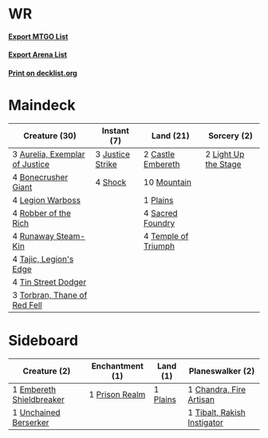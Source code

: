 # WR

#### [Export MTGO List](../collection/WR/WR.txt)
#### [Export Arena List](../collection/WR/WR_arena.txt)
#### [Print on decklist.org](http://decklist.org/?deckmain=3%09Aurelia,%20Exemplar%20of%20Justice%0A4%09Bonecrusher%20Giant%0A2%09Castle%20Embereth%0A3%09Justice%20Strike%0A4%09Legion%20Warboss%0A2%09Light%20Up%20the%20Stage%0A10%09Mountain%0A1%09Plains%0A4%09Robber%20of%20the%20Rich%0A4%09Runaway%20Steam-Kin%0A4%09Sacred%20Foundry%0A4%09Shock%0A4%09Tajic,%20Legion's%20Edge%0A4%09Temple%20of%20Triumph%0A4%09Tin%20Street%20Dodger%0A3%09Torbran,%20Thane%20of%20Red%20Fell&deckside=1%09Chandra,%20Fire%20Artisan%0A1%09Embereth%20Shieldbreaker%0A1%09Plains%0A1%09Prison%20Realm%0A1%09Tibalt,%20Rakish%20Instigator%0A1%09Unchained%20Berserker)
# Maindeck

|                                              Creature (30)                                              |                                        Instant (7)                                        |                                          Land (21)                                           |                                          Sorcery (2)                                          |
|---------------------------------------------------------------------------------------------------------|-------------------------------------------------------------------------------------------|----------------------------------------------------------------------------------------------|-----------------------------------------------------------------------------------------------|
|3 [Aurelia, Exemplar of Justice](http://gatherer.wizards.com/Pages/Card/Details.aspx?multiverseid=452903)|3 [Justice Strike](http://gatherer.wizards.com/Pages/Card/Details.aspx?multiverseid=452932)|2 [Castle Embereth](http://gatherer.wizards.com/Pages/Card/Details.aspx?multiverseid=473201)  |2 [Light Up the Stage](http://gatherer.wizards.com/Pages/Card/Details.aspx?multiverseid=457251)|
|4 [Bonecrusher Giant](http://gatherer.wizards.com/Pages/Card/Details.aspx?multiverseid=473077)           |4 [Shock](http://gatherer.wizards.com/Pages/Card/Details.aspx?multiverseid=129732)         |10 [Mountain](http://gatherer.wizards.com/Pages/Card/Details.aspx?multiverseid=439859)        |                                                                                               |
|4 [Legion Warboss](http://gatherer.wizards.com/Pages/Card/Details.aspx?multiverseid=452859)              |                                                                                           |1 [Plains](http://gatherer.wizards.com/Pages/Card/Details.aspx?multiverseid=439856)           |                                                                                               |
|4 [Robber of the Rich](http://gatherer.wizards.com/Pages/Card/Details.aspx?multiverseid=473100)          |                                                                                           |4 [Sacred Foundry](http://gatherer.wizards.com/Pages/Card/Details.aspx?multiverseid=405106)   |                                                                                               |
|4 [Runaway Steam-Kin](http://gatherer.wizards.com/Pages/Card/Details.aspx?multiverseid=452865)           |                                                                                           |4 [Temple of Triumph](http://gatherer.wizards.com/Pages/Card/Details.aspx?multiverseid=373560)|                                                                                               |
|4 [Tajic, Legion's Edge](http://gatherer.wizards.com/Pages/Card/Details.aspx?multiverseid=452954)        |                                                                                           |                                                                                              |                                                                                               |
|4 [Tin Street Dodger](http://gatherer.wizards.com/Pages/Card/Details.aspx?multiverseid=457264)           |                                                                                           |                                                                                              |                                                                                               |
|3 [Torbran, Thane of Red Fell](http://gatherer.wizards.com/Pages/Card/Details.aspx?multiverseid=473109)  |                                                                                           |                                                                                              |                                                                                               |


# Sideboard

|                                           Creature (2)                                            |                                     Enchantment (1)                                     |                                     Land (1)                                      |                                           Planeswalker (2)                                           |
|---------------------------------------------------------------------------------------------------|-----------------------------------------------------------------------------------------|-----------------------------------------------------------------------------------|------------------------------------------------------------------------------------------------------|
|1 [Embereth Shieldbreaker](http://gatherer.wizards.com/Pages/Card/Details.aspx?multiverseid=473084)|1 [Prison Realm](http://gatherer.wizards.com/Pages/Card/Details.aspx?multiverseid=460953)|1 [Plains](http://gatherer.wizards.com/Pages/Card/Details.aspx?multiverseid=439856)|1 [Chandra, Fire Artisan](http://gatherer.wizards.com/Pages/Card/Details.aspx?multiverseid=461046)    |
|1 [Unchained Berserker](http://gatherer.wizards.com/Pages/Card/Details.aspx?multiverseid=466918)   |                                                                                         |                                                                                   |1 [Tibalt, Rakish Instigator](http://gatherer.wizards.com/Pages/Card/Details.aspx?multiverseid=461073)|

